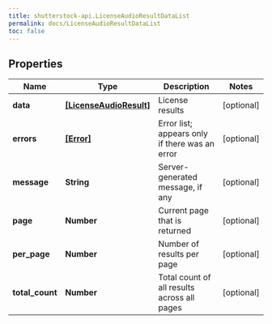 ```yaml
---
title: shutterstock-api.LicenseAudioResultDataList
permalink: docs/LicenseAudioResultDataList
toc: false
---
```




## Properties

Name | Type | Description | Notes
------------ | ------------- | ------------- | -------------
**data** | [**[LicenseAudioResult]**](LicenseAudioResult) | License results | [optional] 
**errors** | [**[Error]**](Error) | Error list; appears only if there was an error | [optional] 
**message** | **String** | Server-generated message, if any | [optional] 
**page** | **Number** | Current page that is returned | [optional] 
**per_page** | **Number** | Number of results per page | [optional] 
**total_count** | **Number** | Total count of all results across all pages | [optional] 


